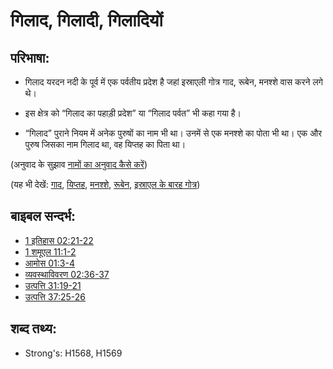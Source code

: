 # गिलाद, गिलादी, गिलादियों #

## परिभाषा: ##

* गिलाद यरदन नदी के पूर्व में एक पर्वतीय प्रदेश है जहां इस्राएली गोत्र गाद, रूबेन, मनश्शे वास करने लगे थे।

 * इस क्षेत्र को “गिलाद का पहाड़ी प्रदेश” या “गिलाद पर्वत” भी कहा गया है। 
 * “गिलाद” पुराने नियम में अनेक पुरुषों का नाम भी था। उनमें से एक मनश्शे का पोता भी था। एक और पुरुष जिसका नाम गिलाद था, वह यिप्तह का पिता था।

(अनुवाद के सुझाव [नामों का अनुवाद कैसे करें](rc://en/ta/man/translate/translate-names))

(यह भी देखें: [गाद](../names/gad.md), [यिप्तह](../names/jephthah.md), [मनश्शे](../names/manasseh.md), [रूबेन](../names/reuben.md), [इस्राएल के बारह गोत्र](../other/12tribesofisrael.md))

## बाइबल सन्दर्भ: ##

* [1 इतिहास 02:21-22](rc://en/tn/help/1ch/02/21)
* [1 शमूएल 11:1-2](rc://en/tn/help/1sa/11/01)
* [आमोस 01:3-4](rc://en/tn/help/amo/01/03)
* [व्यवस्थाविवरण 02:36-37](rc://en/tn/help/deu/02/36)
* [उत्पत्ति 31:19-21](rc://en/tn/help/gen/31/19)
* [उत्पत्ति 37:25-26](rc://en/tn/help/gen/37/25)

## शब्द तथ्य: ##

* Strong's: H1568, H1569
